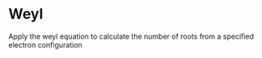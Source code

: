 # Weyl
Apply the weyl equation to calculate the number of roots from a specified electron configuration
